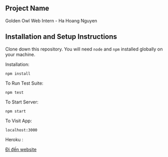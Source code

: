 ## Project Name

Golden Owl Web Intern - Ha Hoang Nguyen

## Installation and Setup Instructions

Clone down this repository. You will need `node` and `npm` installed globally on your machine.

Installation:

`npm install`

To Run Test Suite:

`npm test`

To Start Server:

`npm start`

To Visit App:

`localhost:3000`

Heroku :

[Đi đến website](https://shopping-cart-web-intern.herokuapp.com)
